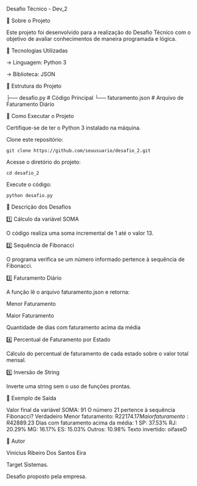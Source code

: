 Desafio Técnico - Dev_2

📄 Sobre o Projeto

Este projeto foi desenvolvido para a realização do Desafio Técnico com o objetivo de avaliar conhecimentos de maneira programada e lógica.

🔧 Tecnologias Utilizadas

-> Linguagem: Python 3

-> Biblioteca: JSON

📂 Estrutura do Projeto

├── desafio.py        # Código Principal
└── faturamento.json  # Arquivo de Faturamento Diário

🚀 Como Executar o Projeto

Certifique-se de ter o Python 3 instalado na máquina.

Clone este repositório:

    git clone https://github.com/seuusuario/desafio_2.git

Acesse o diretório do projeto:

    cd desafio_2

Execute o código:

    python desafio.py

🔑 Descrição dos Desafios

1️⃣ Cálculo da variável SOMA

O código realiza uma soma incremental de 1 até o valor 13.

2️⃣ Sequência de Fibonacci

O programa verifica se um número informado pertence à sequência de Fibonacci.

3️⃣ Faturamento Diário

A função lê o arquivo faturamento.json e retorna:

Menor Faturamento

Maior Faturamento

Quantidade de dias com faturamento acima da média

4️⃣ Percentual de Faturamento por Estado

Cálculo do percentual de faturamento de cada estado sobre o valor total mensal.

5️⃣ Inversão de String

Inverte uma string sem o uso de funções prontas.

💪 Exemplo de Saída

Valor final da variável SOMA: 91
O número 21 pertence à sequência Fibonacci? Verdadeiro
Menor faturamento: R$22174.17
Maior faturamento: R$42889.23
Dias com faturamento acima da média: 1
SP: 37.53%
RJ: 20.29%
MG: 16.17%
ES: 15.03%
Outros: 10.98%
Texto invertido: oifaseD

👤 Autor

Vinícius Ribeiro Dos Santos Eira

Target Sistemas.

Desafio proposto pela empresa.
